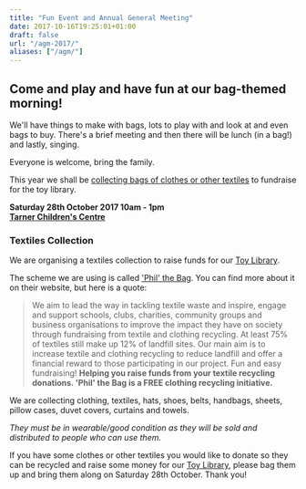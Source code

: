 ```yaml
---
title: "Fun Event and Annual General Meeting"
date: 2017-10-16T19:25:01+01:00
draft: false
url: "/agm-2017/"
aliases: ["/agm/"]
---
```

## Come and play and have fun at our bag-themed morning!

We'll have things to make with bags, lots to play with and look at and even bags to buy. There's a brief meeting and then there will be lunch (in a bag!) and lastly, singing.

Everyone is welcome, bring the family.

This year we shall be [collecting bags of clothes or other textiles](#textiles-collection) to fundraise for the toy library.

<p class="text-center">
<strong>Saturday 28th October 2017 10am - 1pm<br>
<a href="/contact/">Tarner Children's Centre</a></strong></p>

### Textiles Collection

We are organising a textiles collection to raise funds for our [Toy Library](/toy-library/).

The scheme we are using is called ['Phil' the Bag](http://www.philthebag.co.uk). You can find more about it on their website, but here is a quote:

> We aim to lead the way in tackling textile waste and inspire, engage and support schools, clubs, charities, community groups and business organisations to improve the impact they have on society through fundraising from textile and clothing recycling. At least 75% of textiles still make up 12% of landfill sites. Our main aim is to increase textile and clothing recycling to reduce landfill and offer a financial reward to those participating in our project. Fun and easy fundraising! **Helping you raise funds from your textile recycling donations. 'Phil' the Bag is a FREE clothing recycling initiative.**

We are collecting clothing, textiles, hats, shoes, belts, handbags, sheets, pillow cases, duvet covers, curtains and towels.

*They must be in wearable/good condition as they will be sold and distributed to people who can use them.*

If you have some clothes or other textiles you would like to donate so they can be recycled and raise some money for our [Toy Library](/toy-library/), please bag them up and bring them along on Saturday 28th October. Thank you! 
